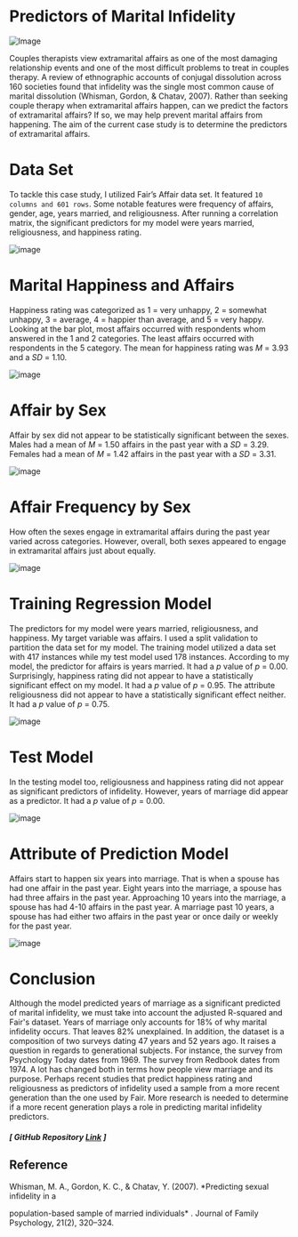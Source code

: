 # Predictors of Marital Infidelity
 
![Image](infidelity_project.png)

Couples therapists view extramarital affairs as one of the most damaging relationship events and 
one of the most difficult problems to treat in couples therapy. A review of 
ethnographic accounts of conjugal dissolution across 160 societies found that infidelity was the 
single most common cause of marital dissolution (Whisman, Gordon, & Chatav, 2007). Rather than seeking couple therapy when 
extramarital affairs happen, can we predict the factors of extramarital affairs? If so, we may help 
prevent marital affairs from happening. The aim of the current case study is to determine the 
predictors of extramarital affairs. 


# Data Set
To tackle this case study, I utilized Fair’s Affair data set. It 
featured `10 columns and 601 rows`. Some notable features were frequency of affairs, gender, age, 
years married, and religiousness. After running a correlation matrix, the significant predictors 
for my model were years married, religiousness, and happiness rating. 

![image](Correlation.png)

# Marital Happiness and Affairs

Happiness rating was categorized as 1 = very unhappy, 2 = somewhat 
unhappy, 3 = average, 4 = happier than average, and 5 = very happy. Looking at the bar plot, 
most affairs occurred with respondents whom answered in the 1 and 2 categories. The least 
affairs occurred with respondents in the 5 category. The mean for happiness rating was *M* = 3.93 
and a *SD* = 1.10.

![image](happy_rating_affair.png)

# Affair by Sex

Affair by sex did not appear to be statistically significant between the sexes. Males had a 
mean of *M* = 1.50 affairs in the past year with a *SD* = 3.29. Females had a mean of *M* = 1.42 
affairs in the past year with a *SD* = 3.31. 

![image](affairs_sex.png)

# Affair Frequency by Sex

How often the sexes engage in extramarital affairs during the past year varied 
across categories. However, overall, both sexes appeared to engage in extramarital affairs just about 
equally. 

![image](male_female_frequencies.png)

# Training Regression Model

The predictors for my model were years married, 
religiousness, and happiness. My target variable was affairs. I used a split validation to partition 
the data set for my model. The training model utilized a data set with 417 instances while my test 
model used 178 instances. According to my model, the predictor for affairs is years married. It had a *p* value of *p* = 0.00. Surprisingly, happiness rating did not appear to have a 
statistically significant effect on my model. It had a *p* value of *p* = 0.95. The attribute 
religiousness did not appear to have a statistically significant effect neither. It had a *p* value of *p* 
= 0.75. 

![image](Training%20model.png)

# Test Model

In the testing model too, religiousness and happiness rating did not appear as significant 
predictors of infidelity. However, years of marriage did appear as a predictor. It had 
a *p* value of *p* = 0.00.  


![image](Appendix.png)

# Attribute of Prediction Model

Affairs start to happen six years into marriage. That is when a spouse has had one affair in the past year. Eight years into the marriage, a spouse has had three affairs in the past year. Approaching 10 years into the marriage, a spouse has had 4-10 affairs in the past year. A marriage past 10 years, a spouse has had either two affairs in the past year or once daily or weekly for the past year. 

![image](MODEL%20PREDICTION.png)

# Conclusion

Although the model predicted years of marriage as a significant predicted of marital infidelity, we must take into account the adjusted R-squared and Fair's dataset. Years of marriage only accounts for 18% of why marital infidelity occurs. That leaves 82% unexplained. In addition, the dataset is a composition of two surveys dating 47 years and 52 years ago. It raises a question in regards to generational subjects. For instance, the survey from Psychology Today dates from 1969. The survey from Redbook dates 
from 1974. A lot has changed both in terms how people view marriage and its purpose. Perhaps 
recent studies that predict happiness rating and religiousness as predictors of infidelity used a 
sample from a more recent generation than the one used by Fair. More research is needed to 
determine if a more recent generation plays a role in predicting marital infidelity predictors. 



##### [ GitHub Repository [Link](https://github.com/RenaissanceMan06/Marital_Infidelity) ]

## Reference

Whisman, M. A., Gordon, K. C., & Chatav, Y. (2007). *Predicting sexual infidelity in a 

population-based sample of married individuals* . Journal of Family Psychology, 21(2), 320–324. 


